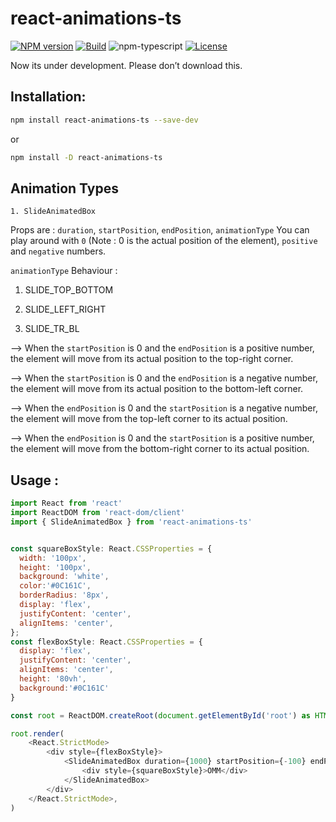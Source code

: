 # react-animations-ts

[![NPM version][npm-image]][npm-url]
[![Build][github-build]][github-build-url]
![npm-typescript]
[![License][github-license]][github-license-url]


Now its under development. Please don’t download this. 
<!-- [**Live Demo**](https://Deba0099.github.io/react-animations-ts/) -->

## Installation:

```bash
npm install react-animations-ts --save-dev
```

or

```bash
npm install -D react-animations-ts
```

## Animation Types

`1. SlideAnimatedBox` 

Props are : `duration`, `startPosition`, `endPosition`, `animationType` 
You can play around with `0` (Note : 0 is the actual position of the element), `positive` and `negative` numbers.

`animationType` Behaviour : 
1. SLIDE_TOP_BOTTOM 

2. SLIDE_LEFT_RIGHT

3. SLIDE_TR_BL

--> When the `startPosition` is 0 and the `endPosition` is a positive number, the element will move from its actual position to the top-right corner.

--> When the `startPosition` is 0 and the `endPosition` is a negative number, the element will move from its actual position to the bottom-left corner.

--> When the `endPosition` is 0 and the `startPosition` is a negative number, the element will move from the top-left corner to its actual position.

--> When the `endPosition` is 0 and the `startPosition` is a positive number, the element will move from the bottom-right corner to its actual position.



## Usage :

```js
import React from 'react'
import ReactDOM from 'react-dom/client'
import { SlideAnimatedBox } from 'react-animations-ts'


const squareBoxStyle: React.CSSProperties = {
  width: '100px',
  height: '100px',
  background: 'white',
  color:'#0C161C',
  borderRadius: '8px',
  display: 'flex',
  justifyContent: 'center',
  alignItems: 'center',
};
const flexBoxStyle: React.CSSProperties = {
  display: 'flex',
  justifyContent: 'center',
  alignItems: 'center',
  height: '80vh',
  background:'#0C161C'
}

const root = ReactDOM.createRoot(document.getElementById('root') as HTMLElement)

root.render(
    <React.StrictMode>
        <div style={flexBoxStyle}>
            <SlideAnimatedBox duration={1000} startPosition={-100} endPosition={100}>
                <div style={squareBoxStyle}>OMM</div>
            </SlideAnimatedBox>
        </div>
    </React.StrictMode>,
)

```

[npm-url]: https://www.npmjs.com/package/react-animations-ts
[npm-image]: https://img.shields.io/npm/v/react-animations-ts
[github-license]: https://img.shields.io/github/license/Deba0099/react-animations-ts
[github-license-url]: https://github.com/Deba0099/react-animations-ts/blob/master/LICENSE
[github-build]: https://github.com/Deba0099/react-animations-ts/actions/workflows/publish.yml/badge.svg
[github-build-url]: https://github.com/Deba0099/react-animations-ts/actions/workflows/publish.yml
[npm-typescript]: https://img.shields.io/npm/types/react-animations-ts
